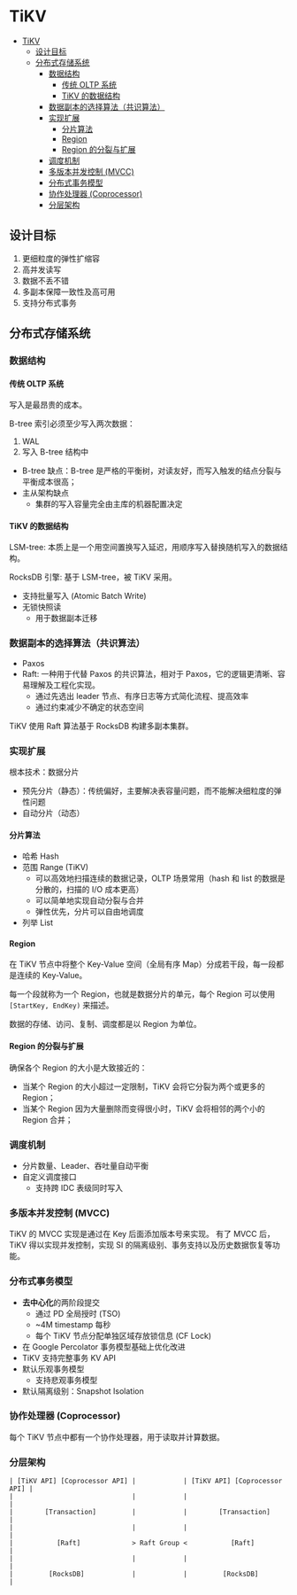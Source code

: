 # TiKV

- [TiKV](#tikv)
  - [设计目标](#设计目标)
  - [分布式存储系统](#分布式存储系统)
    - [数据结构](#数据结构)
      - [传统 OLTP 系统](#传统-oltp-系统)
      - [TiKV 的数据结构](#tikv-的数据结构)
    - [数据副本的选择算法（共识算法）](#数据副本的选择算法共识算法)
    - [实现扩展](#实现扩展)
      - [分片算法](#分片算法)
      - [Region](#region)
      - [Region 的分裂与扩展](#region-的分裂与扩展)
    - [调度机制](#调度机制)
    - [多版本并发控制 (MVCC)](#多版本并发控制-mvcc)
    - [分布式事务模型](#分布式事务模型)
    - [协作处理器 (Coprocessor)](#协作处理器-coprocessor)
    - [分层架构](#分层架构)

## 设计目标

1. 更细粒度的弹性扩缩容
2. 高并发读写
3. 数据不丢不错
4. 多副本保障一致性及高可用
5. 支持分布式事务

## 分布式存储系统

### 数据结构

#### 传统 OLTP 系统

写入是最昂贵的成本。

B-tree 索引必须至少写入两次数据：

1. WAL
2. 写入 B-tree 结构中

- B-tree 缺点：B-tree 是严格的平衡树，对读友好，而写入触发的结点分裂与平衡成本很高；
- 主从架构缺点
  - 集群的写入容量完全由主库的机器配置决定

#### TiKV 的数据结构

LSM-tree: 本质上是一个用空间置换写入延迟，用顺序写入替换随机写入的数据结构。

RocksDB 引擎: 基于 LSM-tree，被 TiKV 采用。

- 支持批量写入 (Atomic Batch Write)
- 无锁快照读
  - 用于数据副本迁移

### 数据副本的选择算法（共识算法）

- Paxos
- Raft: 一种用于代替 Paxos 的共识算法，相对于 Paxos，它的逻辑更清晰、容易理解及工程化实现。
  - 通过先选出 leader 节点、有序日志等方式简化流程、提高效率
  - 通过约束减少不确定的状态空间

TiKV 使用 Raft 算法基于 RocksDB 构建多副本集群。

### 实现扩展

根本技术：数据分片

- 预先分片（静态）：传统偏好，主要解决表容量问题，而不能解决细粒度的弹性问题
- 自动分片（动态）

#### 分片算法

- 哈希 Hash
- 范围 Range (TiKV)
  - 可以高效地扫描连续的数据记录，OLTP 场景常用（hash 和 list 的数据是分散的，扫描的 I/O
    成本更高）
  - 可以简单地实现自动分裂与合并
  - 弹性优先，分片可以自由地调度
- 列举 List

#### Region

在 TiKV 节点中将整个 Key-Value 空间（全局有序 Map）分成若干段，每一段都是连续的
Key-Value。

每一个段就称为一个 Region，也就是数据分片的单元，每个 Region 可以使用
`[StartKey, EndKey)`  来描述。

数据的存储、访问、复制、调度都是以 Region 为单位。

#### Region 的分裂与扩展

确保各个 Region 的大小是大致接近的：

- 当某个 Region 的大小超过一定限制，TiKV 会将它分裂为两个或更多的 Region；
- 当某个 Region 因为大量删除而变得很小时，TiKV 会将相邻的两个小的 Region 合并；

### 调度机制

- 分片数量、Leader、吞吐量自动平衡
- 自定义调度接口
  - 支持跨 IDC 表级同时写入

### 多版本并发控制 (MVCC)

TiKV 的 MVCC 实现是通过在 Key 后面添加版本号来实现。
有了 MVCC 后，TiKV 得以实现并发控制，实现 SI 的隔离级别、事务支持以及历史数据恢复等功能。

### 分布式事务模型

- **去中心化**的两阶段提交
  - 通过 PD 全局授时 (TSO)
  - ~4M timestamp 每秒
  - 每个 TiKV 节点分配单独区域存放锁信息 (CF Lock)
- 在 Google Percolator 事务模型基础上优化改进
- TiKV 支持完整事务 KV API
- 默认乐观事务模型
  - 支持悲观事务模型
- 默认隔离级别：Snapshot Isolation

### 协作处理器 (Coprocessor)

每个 TiKV 节点中都有一个协作处理器，用于读取并计算数据。

### 分层架构

```graph
| [TiKV API] [Coprocessor API] |            | [TiKV API] [Coprocessor API] |
|                              |            |                              |
|        [Transaction]         |            |        [Transaction]         |
|                              |            |                              |
|           [Raft]             > Raft Group <           [Raft]             |
|                              |            |                              |
|         [RocksDB]            |            |         [RocksDB]            |
```
